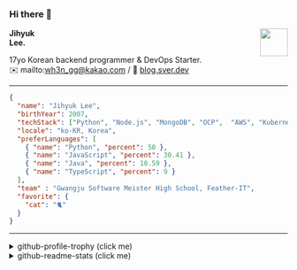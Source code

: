 ### Hi there 👋
<img src="https://github.githubassets.com/images/mona-loading-default.gif" width="50px" align="right">
</a>

**Jihyuk\
Lee.**

17yo Korean backend programmer & DevOps Starter.\
✉️ mailto:wh3n_gg@kakao.com
/ 
🔗 [blog.sver.dev](https://blog.sver.dev)

---

```json
{
  "name": "Jihyuk Lee",
  "birthYear": 2007,
  "techStack": ["Python", "Node.js", "MongoDB", "OCP",  "AWS", "Kubernetes"],
  "locale": "ko-KR, Korea",
  "preferLanguages": [
    { "name": "Python", "percent": 50 },
    { "name": "JavaScript", "percent": 30.41 },
    { "name": "Java", "percent": 10.59 },
    { "name": "TypeScript", "percent": 9 }
  ],
  "team" : "Gwangju Software Meister High School, Feather-IT",
  "favorite": {
    "cat": "🐈"
  }
}
```
---
<details>
  <summary>github-profile-trophy (click me)</summary>
  
![](https://github-profile-trophy.vercel.app/?username=sverdev&row=1&column=8&theme=nord)
  
</details>
<details>
  <summary>github-readme-stats (click me)</summary>
  
<!--START_SECTION:waka-->
![Code Time](http://img.shields.io/badge/Code%20Time-222%20hrs%2053%20mins-blue)

![Lines of code](https://img.shields.io/badge/%EC%A0%80%EB%8A%94%20%EC%97%AC%ED%83%9C%EA%B9%8C%EC%A7%80%20-158.8%20thousand%20%EC%A4%84%EC%9D%98%20%EC%BD%94%EB%93%9C%EB%A5%BC%20%EC%9E%91%EC%84%B1%ED%96%88%EC%96%B4%EC%9A%94.-blue)

**저는 저녁형 인간이에요. 🦉** 

```text
🌞 아침                     42 commits          ███░░░░░░░░░░░░░░░░░░░░░░   11.93 % 
🌆 낮　                     91 commits          ██████░░░░░░░░░░░░░░░░░░░   25.85 % 
🌃 저녁                     156 commits         ███████████░░░░░░░░░░░░░░   44.32 % 
🌙 밤　                     63 commits          ████░░░░░░░░░░░░░░░░░░░░░   17.90 % 
```


📊 **저는 이번주를 이렇게 시간을 보냈어요.** 

```text
🕑︎ Timezone: Asia/Seoul

💬 프로그래밍 언어들: 
TypeScript               3 hrs 54 mins       ███████████░░░░░░░░░░░░░░   43.97 % 
JavaScript               3 hrs 25 mins       ██████████░░░░░░░░░░░░░░░   38.44 % 
Python                   38 mins             ██░░░░░░░░░░░░░░░░░░░░░░░   07.27 % 
Java                     35 mins             ██░░░░░░░░░░░░░░░░░░░░░░░   06.56 % 
CSS                      10 mins             ░░░░░░░░░░░░░░░░░░░░░░░░░   02.00 % 

🔥 에디터들: 
VS Code                  8 hrs 10 mins       ███████████████████████░░   91.87 % 
IntelliJ                 43 mins             ██░░░░░░░░░░░░░░░░░░░░░░░   08.13 % 

💻 운영 체제들: 
Windows                  8 hrs 53 mins       █████████████████████████   100.00 % 
```


 Last Updated on 05/01/2024 18:37:59 UTC
<!--END_SECTION:waka-->

</details>

</div>

